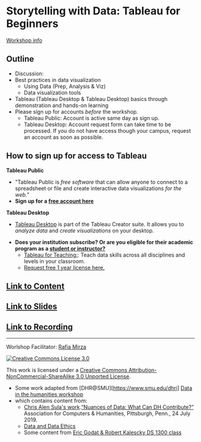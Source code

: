 # Storytelling with Data: Tableau for Beginners
[Workshop info](https://inside.twu.edu/campuses/read/storytelling-with-data-workshop-set)

## Outline
- Discussion:
- Best practices in data visualization
    - Using Data (Prep, Analysis & Viz)
    - Data visualization tools
- Tableau (Tableau Desktop & Tableau Desktop) basics through demonstration and hands-on learning 
- Please sign up for accounts *before* the workshop. 
    - Tableau Public: Account is active same day as sign up.
    - Tableau Desktop: Account request form can take time to be processed. If you do not have access though your campus, request an account as soon as possible.


## How to sign up for access to Tableau 

 **Tableau Public**
* "Tableau Public is *free software* that can allow anyone to connect to a spreadsheet or file and create interactive data visualizations *for the web."*
* **Sign up for a [free account here](https://public.tableau.com/en-us/s/)**

**Tableau Desktop**
* [Tableau Desktop](https://www.tableau.com/products/desktop) is part of the Tableau Creator suite. It allows you to *analyze data* and *create visualizations* on your desktop.
- **Does your institution subscribe? Or are you eligible for their academic program as a [student or instructor?](https://www.tableau.com/community/academic)**
    * [Tableau for Teaching:](https://www.tableau.com/academic/teaching): Teach data skills across all disciplines and levels in your classroom. 
    * [Request free 1 year license here.](https://www.tableau.com/academic/teaching#form)

## [Link to Content](https://github.com/librarianrafia/tableau/blob/main/sections/dataviz.md)
## [Link to Slides](https://github.com/librarianrafia/tableau/blob/main/sections/storydata.pdf)
## [Link to Recording](https://hdl.handle.net/11274/13594)


-----

Worlshop Facilitator: [Rafia Mirza](https://librarianrafia.github.io/about/)

[![Creative Commons License 3.0](https://licensebuttons.net/l/by-nc-sa/3.0/88x31.png)](https://creativecommons.org/licenses/by-nc-sa/3.0/)

This work is licensed under a <a rel="license" href="http://creativecommons.org/licenses/by-nc-sa/3.0/">Creative Commons Attribution-NonCommercial-ShareAlike 3.0 Unported License</a>.

* Some work adapted from [DHR@SMU][https://www.smu.edu/dhri] [Data in the humanities workshop](https://github.com/SouthernMethodistUniversity/data)
* which contains content from:
    * [Chris Alen Sula's work](http://chrisalensula.org/).[“Nuances of Data: What Can DH Contribute?”](https://docs.google.com/presentation/d/1JlKse8nv3KMTVi8QbwZPI1A6YUkXra1-ypltJRb9hZs/edit#slide=id.p) Association for Computers & Humanities, Pittsburgh, Penn., 24 July 2019.
    * [Data and Data Ethics](https://github.com/DHRI-Curriculum/data-literacies)
    * Some content from [Eric Godat & Robert Kalescky DS 1300 class](https://southernmethodistuniversity.github.io/ds_1300/book/00_introduction.html)
 


